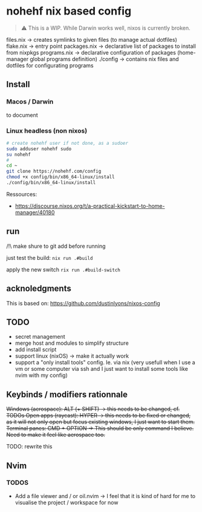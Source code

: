 # nohehf nix based config

> ⚠️ This is a WIP. While Darwin works well, nixos is currently broken.

files.nix -> creates symlinks to given files (to manage actual dotfiles)
flake.nix -> entry point
packages.nix -> declarative list of packages to install from nixpkgs
programs.nix -> declarative configuration of packages (home-manager global programs definition)
./config -> contains nix files and dotfiles for configurating programs

## Install

### Macos / Darwin

to document

### Linux headless (non nixos)

```bash
# create nohehf user if not done, as a sudoer
sudo adduser nohehf sudo
su nohehf
# 
cd ~
git clone https://nohehf.com/config
chmod +x config/bin/x86_64-linux/install
./config/bin/x86_64-linux/install
```

Ressources:
- https://discourse.nixos.org/t/a-practical-kickstart-to-home-manager/40180


## run

/!\ make shure to git add before running

just test the build:
`nix run .#build`

apply the new switch
`rix run .#build-switch`

## acknoledgments

This is based on: <https://github.com/dustinlyons/nixos-config>

## TODO

- secret management
- merge host and modules to simplify structure
- add install script
- support linux (nixOS) -> make it actually work
- support a "only install tools" config. Ie. via nix (very usefull when I use a vm or some computer via ssh and I just want to install some tools like nvim with my config)

## Keybinds / modifiers rationnale

~~Windows (aerospace): ALT (+ SHIFT) -> this needs to be changed, cf. TODOs
Open apps (raycast): HYPER -> this needs to be fixed or changed, as it will not only open but focus existing windows, I just want to start them.
Terminal panes: CMD + OPTION -> This should be only command I believe. Need to make it feel like aerospace too.~~

TODO: rewrite this

## Nvim

### TODOS

- Add a file viewer and / or oil.nvim -> I feel that it is kind of hard for me to visualise the project / workspace for now
